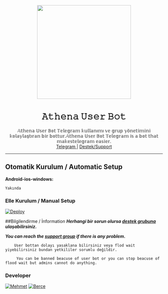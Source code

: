 
<div align="center">
  <img src="https://i.hizliresim.com/9jp6pqi.jpg" width="300" height="300">
  <h1>𝙰𝚝𝚑𝚎𝚗𝚊 𝚄𝚜𝚎𝚛 𝙱𝚘𝚝</h1>
</div>
<p align="center">
    𝔸𝕥𝕙𝕖𝕟𝕒 𝕌𝕤𝕖𝕣 𝔹𝕠𝕥 𝕋𝕖𝕝𝕖𝕘𝕣𝕒𝕞 𝕜𝕦𝕝𝕝𝕒𝕟ı𝕞ı 𝕧𝕖 𝕘𝕣𝕦𝕡 𝕪ö𝕟𝕖𝕥𝕚𝕞𝕚𝕟𝕚 𝕜𝕠𝕝𝕒𝕪𝕝𝕒ş𝕥ı𝕣𝕒𝕟 𝕓𝕚𝕣 𝕓𝕠𝕥𝕥𝕦𝕣.𝔸𝕥𝕙𝕖𝕟𝕒 𝕌𝕤𝕖𝕣 𝔹𝕠𝕥 𝕋𝕖𝕝𝕖𝕘𝕣𝕒𝕞 𝕚𝕤 𝕒 𝕓𝕠𝕥 𝕥𝕙𝕒𝕥 𝕞𝕒𝕜𝕖𝕤𝕥𝕖𝕝𝕖𝕘𝕣𝕒𝕞 𝕖𝕒𝕤𝕚𝕖𝕣.
    <br>
        <a href="https://t.me/AthenaUserBot">Telegram </a> |
        <a href="https://t.me/AthenaSupport">Destek/Support</a> 
    <br>
</p>

----

## Otomatik Kurulum / Automatic Setup

**Android-ios-windows:** 
```
Yakında 
```

### Elle Kurulum / Manual Setup

[![Deploy](https://www.herokucdn.com/deploy/button.svg)](https://heroku.com/deploy?template=https://github.com/athenauserbot/athenauserbot)

##Bilgilendirme / İnformation
***Herhangi bir sorun olursa [destek grubuna](https://t.me/AthenaSupport) ulaşabilirsiniz.***

***You can reach the [support group](https://t.me/AthenaSupport) if there is any problem.***
```
    User bottan dolayı yasaklana bilirsiniz veya flod wait yiyebilirsiniz bundan yetkililer sorumlu değildir.
```

```
     You can be banned beacuse of user bot or you can stop beacuse of flood wait but admins cannot do anything.
```

### Developer
 [![Mehmet](https://github.com/wiperowner.png?size=100)](https://github.com/wiperowner)
 [![Berce](https://github.com/must4f.png?size=100)](https://github.com/must4f) 

